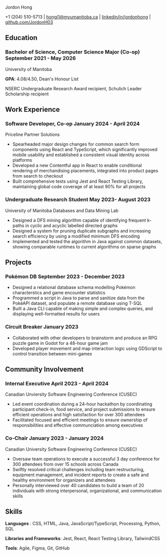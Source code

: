 <link rel="stylesheet" type="text/css" href="resume.css">
<link rel="stylesheet" href="https://fonts.googleapis.com/css?family=Nunito">

<span class="name"> Jordon Hong </span>

<span class="info">

+1 (204) 510-5713 | <a>[hongj1@myumanitoba.ca](mailto:hongj1@myumanitoba.ca)</a> | <a>[linkedin/in/jordonhong](https://linkedin.com/in/jordonhong)</a> | <a>[github.com/JordonH03](https://github.com/JordonH03)</a>

</span>

## Education

### Bachelor of Science, Computer Science Major (Co-op) <time> September 2021 - May 2026 </time>
<subheading> University of Manitoba </subheading>

**GPA**: 4.08/4.50, Dean's Honour List

NSERC Undergraduate Research Award recipient, Schulich Leader Scholarship recipient

## Work Experience

### Software Developer, Co-op <time> January 2024 - April 2024 </time>
<subheading> Priceline Partner Solutions </subheading>

- Spearheaded major design changes for common search form components using React and TypeScript, which significantly improved mobile usability and established a consistent visual identity across platforms
- Developed a new Contentful app in React to enable conditional rendering of merchandising placements, integrated into product pages from search to checkout
- Built comprehensive tests using Jest and React Testing Library, maintaining global code coverage of at least 90% for all projects

### Undergraduate Research Student <time> May 2023- August 2023 </time>
<subheading> University of Manitoba Databases and Data Mining Lab </subheading>

- Designed a DFS mining algorithm capable of identifying frequent k-paths in cyclic and acyclic labelled directed graphs
- Designed a system for pruning duplicate subgraphs and increasing search efficiency by using a modified minimum DFS encoding
- Implemented and tested the algorithm in Java against common datasets, showing comparable runtimes to current algorithms on sparse graphs

## Projects

### Pokémon DB <time> September 2023 - December 2023 </time>

- Designed a relational database schema modelling Pokémon characterstics and game encounter statistics
- Programmed a script in Java to parse and sanitize data from the PokéAPI dataset, and populate a remote database using T-SQL
- Built a Java CLI capable of making simple and complex queries, and displaying well-formatted results for users

<!-- ### Music Player Interface <time> September 2023 - December 2023 </time>

- Designed and prototyped a music library in HTML, JavaScript, and TailwindCSS that allows users to search, queue, and play saved songs -->

### Circuit Breaker <time> January 2023 </time>

- Collaborated with other developers to brainstorm and produce an RPG puzzle game in Godot for a 48-hour game jam
- Developed player movement and map interaction logic using GDScript to control transition between mini-games

## Community Involvement

### Internal Executive <time> April 2023 - April 2024 </time>
<subheading> Canadian Unviersity Software Engineering Conference (CUSEC) </subheading>

- Led event coordination during a 24-hour hackathon by coordinating participant check-in, food service, and project submissions to ensure efficient operations and high satisfaction for over 300 attendees
- Facilitated focused and efficient meetings to ensure ownership of responsibilities and effective communciation among executives

### Co-Chair <time> January 2023 - January 2024 </time>
<subheading> Canadian University Software Engineering Conference (CUSEC) </subheading>

- Oversaw team operations to execute a successful 3 day conference for 300 attendees from over 15 schools across Canada
- Swiftly resolved critical challenges including team restructuring, equipment management, and incident reports to create a safe and healthy environment for organizers and attendees
- Personally interviewed over 40 candidates to build a team of 20 individuals with strong interpersonal, organizational, and communication skills

## Skills
**Languages** : CSS, HTML, Java, JavaScript/TypeScript, Processing, Python, SQL

**Libraries and Frameworks**: Jest, React, React Testing Library, TailwindCSS

**Tools**: Agile, Figma, Git, GitHub